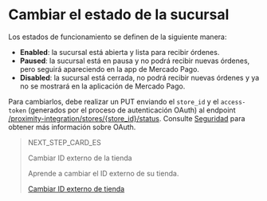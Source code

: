 # Cambiar el estado de la sucursal

Los estados de funcionamiento se definen de la siguiente manera:

* **Enabled**: la sucursal está abierta y lista para recibir órdenes.
* **Paused**: la sucursal está en pausa y no podrá recibir nuevas órdenes, pero seguirá apareciendo en la app de Mercado Pago.
* **Disabled**: la sucursal está cerrada, no podrá recibir nuevas órdenes y ya no se mostrará en la aplicación de Mercado Pago.

Para cambiarlos, debe realizar un PUT enviando el `store_id` y el `access-token` (generados por el proceso de autenticación OAuth) al endpoint [/proximity-integration/stores/{store_id}/status](https://www.mercadopago[FAKER][URL][DOMAIN]/developers/es/reference/mp_delivery/_proximity-integration_users_seller_id_stores/get). Consulte [Seguridad](https://www.mercadopago[FAKER][URL][DOMAIN]/developers/es/guides/security/oauth/introduction) para obtener más información sobre OAuth.

> NEXT_STEP_CARD_ES
>
> Cambiar ID externo de la tienda
>
> Aprende a cambiar el ID externo de su tienda.
>
> [Cambiar ID externo de tienda](https://www.mercadopago[FAKER][URL][DOMAIN]/developers/es/guides/mp-delivery/change-store-external-id)